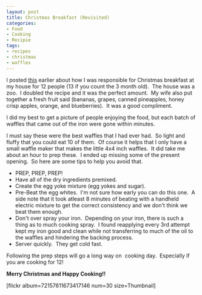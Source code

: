 ```yaml
---
layout: post
title: Christmas Breakfast (Revisited)
categories:
- Food
- Cooking
- Recipie
tags:
- recipes
- christmas
- waffles
---
```

<p style="text-align: left;">I posted <a href="http://techcook.net/2008/12/christmas-breakfast/" target="_blank">this</a> earlier about how I was responsible for Christmas breakfast at my house for 12 people (13 if you count the 3 month old).&nbsp; The house was a zoo.&nbsp; I doubled the recipe and it was the perfect amount.&nbsp; My wife also put together a fresh fruit said (bananas, grapes, canned pineapples, honey crisp apples, orange, and blueberries).&nbsp; It was a good compliment.</p>
<p style="text-align: left;">I did my best to get a picture of people enjoying the food, but each batch of waffles that came out of the iron were gone within minutes.</p>
<p style="text-align: left;">I must say these were the best waffles that I had ever had.&nbsp; So light and fluffy that you could eat 10 of them.&nbsp; Of course it helps that I only have a small waffle maker that makes the little 4x4 inch waffles.&nbsp; It did take me about an hour to prep these.&nbsp; I ended up missing some of the present opening.&nbsp; So here are some tips to help you avoid that.</p>

<ul style="text-align: left;">
	<li>PREP, PREP, PREP!</li>
	<li>Have all of the dry ingredients premixed.</li>
	<li>Create the egg yoke mixture (egg yokes and sugar).</li>
	<li>Pre-Beat the egg whites.&nbsp; I'm not sure how early you can do this one.&nbsp; A side note that it took atleast 8 minutes of beating with a handheld electric mixture to get the correct consistency and we don't think we beat them enough.</li>
	<li>Don't over spray your iron.&nbsp; Depending on your iron, there is such a thing as to much cooking spray.&nbsp; I found reapplying every 3rd attempt kept my iron good and clean while not transferring to much of the oil to the waffles and hindering the backing process.</li>
	<li>Server quickly.&nbsp; They get cold fast.</li>
</ul>
<p style="text-align: left;">Following the prep steps will go a long way on&nbsp; cooking day.&nbsp; Especially if you are cooking for 12!</p>
<p style="text-align: left;"><strong>Merry Christmas and Happy Cooking!!</strong></p>
<p style="text-align: left;">[flickr album=72157611673417146 num=30 size=Thumbnail]</p>
